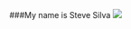 ###My name is Steve Silva
<img src="https://images.unsplash.com/photo-1507238691740-187a5b1d37b8?ixid=MXwxMjA3fDB8MHxzZWFyY2h8MjB8fGNvZGluZ3xlbnwwfHwwfA%3D%3D&ixlib=rb-1.2.1&auto=format&fit=crop&w=500&q=60">
<!--
**steveantoniosilva/steveantoniosilva** is a ✨ _special_ ✨ repository because its `README.md` (this file) appears on your GitHub profile.

Here are some ideas to get you started:

- 🔭 I’m currently working on ...
- 🌱 I’m currently learning ...
- 👯 I’m looking to collaborate on ...
- 🤔 I’m looking for help with ...
- 💬 Ask me about ...
- 📫 How to reach me: ...
- 😄 Pronouns: ...
- ⚡ Fun fact: ...
-->

